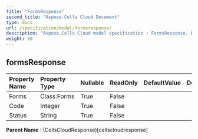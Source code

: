 ```yaml
---
title: "FormsResponse"
second_title: "Aspose.Cells Cloud Document"
type: docs
url: /specification/model/formsresponse/
description: "Aspose.Cells Cloud model specification : FormsResponse. Effortlessly handle Excel and other spreadsheet documents with features like opening, generating, editing, splitting, merging, comparing, and converting."
weight: 50
---
```


## **formsResponse**

 

| Property Name | Property Type | Nullable |  ReadOnly | DefaultValue | Description | 
| :- | :- | :- |:- |  :- | :- |
| Forms | Class:Forms | True |  False |  |  |  
| Code | Integer | True |  False |  |  |  
| Status | String | True |  False |  |  |  

**Parent Name** : (CellsCloudResponse)[cellscloudresponse]

